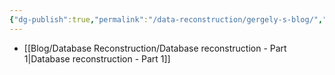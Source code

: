 ```yaml
---
{"dg-publish":true,"permalink":"/data-reconstruction/gergely-s-blog/","tags":["gardenEntry"]}
---
```


- [[Blog/Database Reconstruction/Database reconstruction - Part 1\|Database reconstruction - Part 1]]
